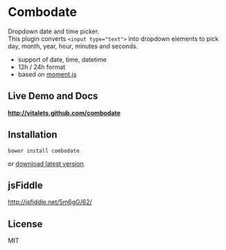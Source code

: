 # Combodate
Dropdown date and time picker.  
This plugin converts `<input type="text">` into dropdown elements to pick day, month, year, hour, minutes and seconds.

* support of date, time, datetime
* 12h / 24h format
* based on [moment.js](http://momentjs.com)


## Live Demo and Docs
**http://vitalets.github.com/combodate**


## Installation
````
bower install combodate
````
or [download latest version](http://vitalets.github.com/combodate).

## jsFiddle
http://jsfiddle.net/5m6gG/62/

## License
MIT